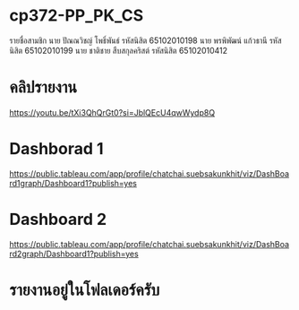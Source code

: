 # cp372-PP_PK_CS
รายชื่อสามชิก
นาย ปัณณวิชญ์ โพธิ์พันธ์  รหัสนิสิต 65102010198 
นาย พรพิพัฒน์ แก้วธานี รหัสนิสิต 65102010199 
นาย ชาติชาย สืบสกุลคริสต์ รหัสนิสิต 65102010412

# คลิปรายงาน
https://youtu.be/tXi3QhQrGt0?si=JblQEcU4qwWydp8Q

# Dashborad 1
https://public.tableau.com/app/profile/chatchai.suebsakunkhit/viz/DashBoard1graph/Dashboard1?publish=yes

# Dashboard 2
https://public.tableau.com/app/profile/chatchai.suebsakunkhit/viz/DashBoard2graph/Dashboard1?publish=yes

# รายงานอยู่ในโฟลเดอร์ครับ
